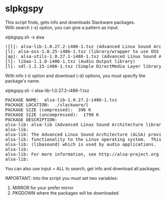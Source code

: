slpkgspy
========

This script finds, gets info and downloads Slackware packages.   
With search (-s) option, you can give a pattern as input.    
   
slpkgspy.sh -s alsa   

<pre>
![l]: alsa-lib-1.0.27.2-i486-1.txz (Advanced Linux Sound Architecture library)
[l]: alsa-oss-1.0.25-i486-1.txz (library/wrapper to use OSS programs with ALSA)
[ap]: alsa-utils-1.0.27.1-i486-1.txz (Advanced Linux Sound Architecture utilities)
[l]: libao-1.1.0-i486-1.txz (Audio Output library)
[l]: sdl-1.2.15-i486-1.txz (Simple DirectMedia Layer library)
</pre>

With info (-i) option and download (-d) options, you must specify the package's name.   

slpkgspy.sh -i alsa-lib-1.0.27.2-i486-1.txz   

<pre>
PACKAGE NAME:  alsa-lib-1.0.27.2-i486-1.txz
PACKAGE LOCATION:  ./slackware/l
PACKAGE SIZE (compressed):  396 K
PACKAGE SIZE (uncompressed):  1790 K
PACKAGE DESCRIPTION:
alsa-lib: alsa-lib (Advanced Linux Sound Architecture library)
alsa-lib:
alsa-lib: The Advanced Linux Sound Architecture (ALSA) provides audio and MIDI
alsa-lib: functionality to the Linux operating system.  This is the ALSA library
alsa-lib: (libasound) which is used by audio applications.
alsa-lib:
alsa-lib: For more information, see http://alsa-project.org
alsa-lib:
</pre>

You can also use input = ALL to search, get info and download all packages.   

IMPORTANT: into the script you must set two variables:    
1) MIRROR for your prefer mirror    
2) PKGDOWN where the packages will be downloaded   

